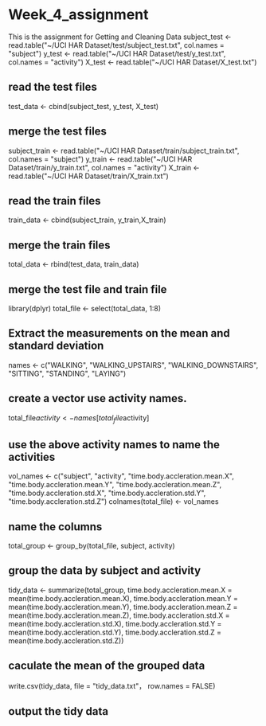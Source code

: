 # Week_4_assignment
This is the assignment for Getting and Cleaning Data
subject_test <- read.table("~/UCI HAR Dataset/test/subject_test.txt", col.names = "subject")
y_test <- read.table("~/UCI HAR Dataset/test/y_test.txt", col.names = "activity")
X_test <- read.table("~/UCI HAR Dataset/X_test.txt")
## read the test files
test_data <- cbind(subject_test, y_test, X_test)
## merge the test files
subject_train <- read.table("~/UCI HAR Dataset/train/subject_train.txt", col.names = "subject")
y_train <- read.table("~/UCI HAR Dataset/train/y_train.txt", col.names = "activity")
X_train <- read.table("~/UCI HAR Dataset/train/X_train.txt")
## read the train files
train_data <- cbind(subject_train, y_train,X_train)
## merge the train files
total_data <- rbind(test_data, train_data)
## merge the test file and train file
library(dplyr)
total_file <- select(total_data, 1:8)
## Extract the measurements on the mean and standard deviation
names <- c("WALKING", "WALKING_UPSTAIRS", "WALKING_DOWNSTAIRS", "SITTING", "STANDING", "LAYING")
## create a vector use activity names.
total_file$activity <- names[total_file$activity]
## use the above activity names to name the activities
vol_names <- c("subject", "activity", "time.body.accleration.mean.X", "time.body.accleration.mean.Y", 
               "time.body.accleration.mean.Z", "time.body.accleration.std.X", "time.body.accleration.std.Y",
               "time.body.accleration.std.Z")
colnames(total_file) <- vol_names
## name the columns
total_group <- group_by(total_file, subject, activity)
## group the data by subject and activity
tidy_data <- summarize(total_group, time.body.accleration.mean.X = mean(time.body.accleration.mean.X), 
                       time.body.accleration.mean.Y = mean(time.body.accleration.mean.Y), 
                       time.body.accleration.mean.Z = mean(time.body.accleration.mean.Z), 
                       time.body.accleration.std.X = mean(time.body.accleration.std.X), 
                       time.body.accleration.std.Y = mean(time.body.accleration.std.Y), 
                       time.body.accleration.std.Z = mean(time.body.accleration.std.Z))
## caculate the mean of the grouped data
write.csv(tidy_data, file = "tidy_data.txt"， row.names = FALSE)
## output the tidy data
